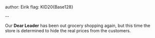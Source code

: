 author: Eirik
flag: KID20{Base128}

--

Our __Dear Leader__ has been out grocery shopping again, but this time the store is determined to hide the real prices from the customers.